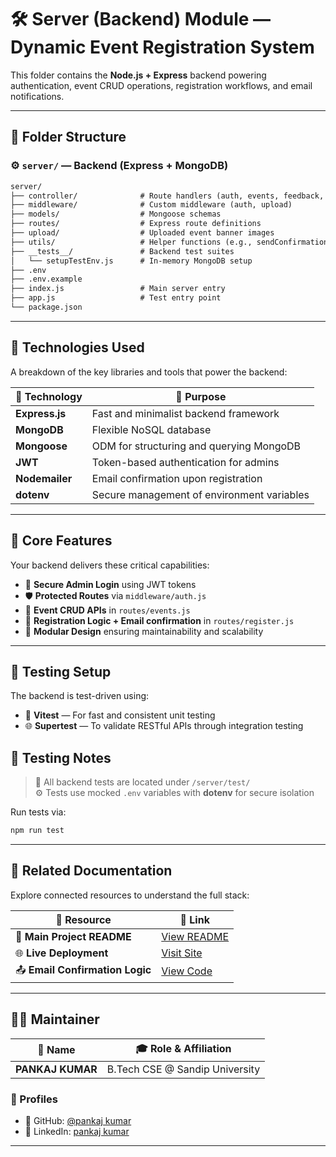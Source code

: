 # 🛠️ Server (Backend) Module — Dynamic Event Registration System

This folder contains the **Node.js + Express** backend powering authentication, event CRUD operations, registration workflows, and email notifications.

---

## 📁 Folder Structure

### ⚙️ `server/` — Backend (Express + MongoDB)

```txt
server/
├── controller/              # Route handlers (auth, events, feedback, etc.)
├── middleware/              # Custom middleware (auth, upload)
├── models/                  # Mongoose schemas
├── routes/                  # Express route definitions
├── upload/                  # Uploaded event banner images
├── utils/                   # Helper functions (e.g., sendConfirmationEmail)
├── __tests__/               # Backend test suites
│   └── setupTestEnv.js      # In-memory MongoDB setup
├── .env
├── .env.example
├── index.js                 # Main server entry
├── app.js                   # Test entry point
└── package.json
```

---

## 🚀 Technologies Used

A breakdown of the key libraries and tools that power the backend:

| 🧰 Technology   | 📝 Purpose                                           |
|----------------|------------------------------------------------------|
| **Express.js** | Fast and minimalist backend framework                |
| **MongoDB**    | Flexible NoSQL database                              |
| **Mongoose**   | ODM for structuring and querying MongoDB             |
| **JWT**        | Token-based authentication for admins                |
| **Nodemailer** | Email confirmation upon registration                 |
| **dotenv**     | Secure management of environment variables           |

---

## 🔐 Core Features

Your backend delivers these critical capabilities:

- 🔑 **Secure Admin Login** using JWT tokens  
- 🛡️ **Protected Routes** via `middleware/auth.js`  
- 📅 **Event CRUD APIs** in `routes/events.js`  
- 📧 **Registration Logic + Email confirmation** in `routes/register.js`  
- 🧩 **Modular Design** ensuring maintainability and scalability  

---

## 🧪 Testing Setup

The backend is test-driven using:

- 🧪 **Vitest** — For fast and consistent unit testing  
- 🌐 **Supertest** — To validate RESTful APIs through integration testing

## 🧪 Testing Notes

> 🧪 All backend tests are located under `/server/test/`  
> ⚙️ Tests use mocked `.env` variables with **dotenv** for secure isolation

Run tests via:

```bash
npm run test
```
---

## 🔗 Related Documentation

Explore connected resources to understand the full stack:

| 📎 Resource                     | 🔗 Link                                                                 |
|--------------------------------|-------------------------------------------------------------------------|
| 📘 **Main Project README**     | [View README](https://github.com/pankaj-kumar069/Dynamic-Public-Event-Registration-System/blob/Development/README.md)   |
| 🌐 **Live Deployment**         | [Visit Site](https://dynamic-public-event-registration-system.onrender.com/)                                 |
| 📤 **Email Confirmation Logic**| [View Code](https://github.com/pankaj-kumar069/Dynamic-Public-Event-Registration-System/blob/Development/server/utils/sendConfirmationEmail.js) |

---

## 👨‍💻 Maintainer

| 👤 Name                       | 🎓 Role & Affiliation                  |
|------------------------------|----------------------------------------|
| **PANKAJ KUMAR**        | B.Tech CSE @ Sandip University         |

### 🔗 Profiles

- 💼 GitHub: [@pankaj kumar](https://github.com/ram-bhagat-thakur)
- 💼 LinkedIn: [pankaj kumar](http://www.linkedin.com/in/%20Pankajkumar069)

---